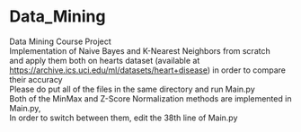 # Data_Mining
Data Mining Course Project <br />
Implementation of Naive Bayes and K-Nearest Neighbors from scratch <br />
and apply them both on hearts dataset (available at https://archive.ics.uci.edu/ml/datasets/heart+disease) in order to compare their accuracy <br />
Please do put all of the files in the same directory and run Main.py <br />
Both of the MinMax and Z-Score Normalization methods are implemented in Main.py, <br />
In order to switch between them, edit the 38th line of Main.py <br />
